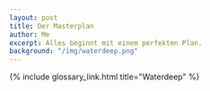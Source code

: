```yaml
---
layout: post
title: Der Masterplan
author: Me
excerpt: Alles beginnt mit einem perfekten Plan.
background: "/img/waterdeep.png"
---
```


{% include glossary_link.html title="Waterdeep" %}
